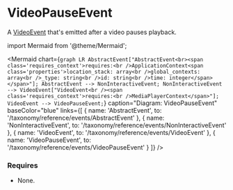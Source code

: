 # VideoPauseEvent

A [VideoEvent](/taxonomy/reference/events/VideoEvent) that's emitted after a video pauses playback.

import Mermaid from '@theme/Mermaid';

<Mermaid chart={`
	graph LR
    AbstractEvent["AbstractEvent<br><span class='requires_context'>requires:<br />ApplicationContext<span class='properties'>location_stack: array<br />global_contexts: array<br />_type: string<br />id: string<br />time: integer</span></span>"];
    AbstractEvent --> NonInteractiveEvent;
    NonInteractiveEvent --> VideoEvent["VideoEvent<br /><span class='requires_context'>requires:<br />MediaPlayerContext</span>"];
    VideoEvent --> VideoPauseEvent;
`} 
  caption="Diagram: VideoPauseEvent" 
  baseColor="blue" 
  links={[
    { name: 'AbstractEvent', to: '/taxonomy/reference/events/AbstractEvent' },
    { name: 'NonInteractiveEvent', to: '/taxonomy/reference/events/NonInteractiveEvent' },
    { name: 'VideoEvent', to: '/taxonomy/reference/events/VideoEvent' },
    { name: 'VideoPauseEvent', to: '/taxonomy/reference/events/VideoPauseEvent' }
  ]}
/>
### Requires
- None.